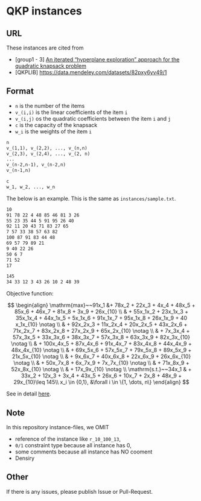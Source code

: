 # QKP instances

## URL

These instances are cited from

- \[group1 - 3\] [An iterated “hyperplane exploration” approach for the quadratic knapsack problem](https://www.sciencedirect.com/science/article/pii/S0305054816302015)
- \[QKPLIB\] https://data.mendeley.com/datasets/82pxy6yv49/1

## Format

- `n` is the number of the items
- `v_(i,i)` is the linear coefficients of the item `i`
- `v_(i,j)` os the quadratic coefficients between the item `i` and `j`
- `c` is the capacity of the knapsack
- `w_i` is the weights of the item `i`

```txt
n
v_(1,1), v_(2,2), ..., v_(n,n)
v_(2,3), v_(2,4), ..., v_(2, n)
...
v_(n-2,n-1), v_(n-2,n)
v_(n-1,n)

c
w_1, w_2, ..., w_n
```

The below is an example.
This is the same as `instances/sample.txt`.

```txt
10
91 78 22 4 48 85 46 81 3 26
55 23 35 44 5 91 95 26 40
92 11 20 43 71 83 27 65
7 57 33 38 57 63 82
100 87 91 83 44 48
69 57 79 89 21
9 40 22 26
50 6 7
71 52
17

145
34 33 12 3 43 26 10 2 48 39
```

Objective function:

$$
\begin{align}
    \mathrm{max}~~91x_1 &+ 78x_2 + 22x_3 + 4x_4 + 48x_5 + 85x_6 + 46x_7 + 81x_8 + 3x_9 + 26x_{10} \\
     & + 55x_1x_2 + 23x_1x_3 + 35x_1x_4 + 44x_1x_5 + 5x_1x_6 + 91x_1x_7 + 95x_1x_8 + 26x_1x_9 + 40 x_1x_{10} \notag \\
     & + 92x_2x_3 + 11x_2x_4 + 20x_2x_5 + 43x_2x_6 + 71x_2x_7 + 83x_2x_8 + 27x_2x_9 + 65x_2x_{10} \notag \\
     & + 7x_3x_4 + 57x_3x_5 + 33x_3x_6 + 38x_3x_7 + 57x_3x_8 + 63x_3x_9 + 82x_3x_{10} \notag \\
     & + 100x_4x_5 + 87x_4x_6 + 91x_4x_7 + 83x_4x_8 + 44x_4x_9 + 48x_4x_{10} \notag \\
     & + 69x_5x_6 + 57x_5x_7 + 79x_5x_8 + 89x_5x_9 + 21x_5x_{10} \notag \\
     & + 9x_6x_7 + 40x_6x_8 + 22x_6x_9 + 26x_6x_{10} \notag \\
     & + 50x_7x_8 + 6x_7x_9 + 7x_7x_{10} \notag \\
     & + 71x_8x_9 + 52x_8x_{10} \notag \\
     & + 17x_9x_{10} \notag \\
    \mathrm{s.t.}~~34x_1 & + 33x_2 + 12x_3 + 3x_4 + 43x_5 + 26x_6 + 10x_7 + 2x_8 + 48x_9 + 29x_{10}\leq 145\\
    x_i \in {0,1}, &\forall i \in \{1, \dots, n\}
\end{align}
$$

See in detail [here](https://cedric.cnam.fr/~soutif/QKP/).

## Note

In this repository instance-files, we OMIT

- reference of the instance like `r_10_100_13`,
- `0/1` constraint type because all instance has 0,
- some comments because all instance has NO cooment
- Densiry

## Other

If there is any issues, please publish Issue or Pull-Request.
